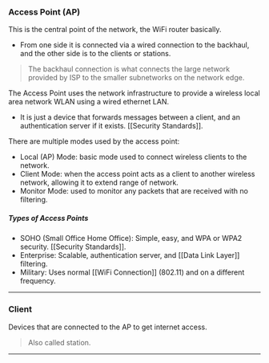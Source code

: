 ### Access Point (AP)

This is the central point of the network, the WiFi router basically.
- From one side it is connected via a wired connection to the backhaul, and the other side is to the clients or stations.

> The backhaul connection is what connects the large network provided by ISP to the smaller subnetworks on the network edge.

The Access Point uses the network infrastructure to provide a wireless local area network WLAN using a wired ethernet LAN.
- It is just a device that forwards messages between a client, and an authentication server if it exists. [[Security Standards]].

There are multiple modes used by the access point:
* Local (AP) Mode: basic mode used to connect wireless clients to the network.
* Client Mode: when the access point acts as a client to another wireless network, allowing it to extend range of network.
* Monitor Mode: used to monitor any packets that are received with no filtering.

##### Types of Access Points

* SOHO (Small Office Home Office): Simple, easy, and WPA or WPA2 security. [[Security Standards]].
* Enterprise: Scalable, authentication server, and [[Data Link Layer]] filtering.
* Military: Uses normal [[WiFi Connection]] (802.11) and on a different frequency.

---
### Client

Devices that are connected to the AP to get internet access.

> Also called station.

---
